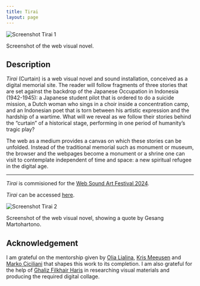 ```yaml
---
title: Tirai
layout: page
---
```


![Screenshot Tirai 1](https://i.postimg.cc/nLdWwNb1/poet-img-collage.png)
<figcaption>Screenshot of the web visual novel.</figcaption>

## Description

*Tirai* (Curtain) is a web visual novel and sound installation, conceived as a digital memorial site. The reader will follow fragments of three stories that are set against the backdrop of the Japanese Occupation in Indonesia (1942-1945): a Japanese student pilot that is ordered to do a suicide mission, a Dutch woman who sings in a choir inside a concentration camp, and an Indonesian poet that is torn between his artistic expression and the hardship of a wartime. What will we reveal as we follow their stories behind the “curtain” of a historical stage, performing in one period of humanity’s tragic play?

The web as a medium provides a canvas on which these stories can be unfolded. Instead of the traditional memorial such as monument or museum, the browser and the webpages become a monument or a shrine one can visit to contemplate independent of time and space: a new spiritual refugee in the digital age.

***

*Tirai* is commisioned for the [Web Sound Art Festival 2024](https://websoundart.org/).

*Tirai* can be accessed [here](https://tirai.sastraswara.me/).

![Screenshot Tirai 2](https://i.postimg.cc/Dz3dggMw/gesang-shadow-figure.png)
<figcaption>Screenshot of the web visual novel, showing a quote by Gesang Martohartono.</figcaption>

## Acknowledgement

I am grateful on the mentorship given by [Olia Lialina](http://art.teleportacia.org/#CenterOfTheUniverse), [Kris Meeusen](https://www.lab101.be/) and [Marko Ciciliani](https://www.ciciliani.com/) that shapes this work to its completion. I am also grateful for the help of [Ghaliz Filkhair Haris](https://linktr.ee/GHALIZ) in researching visual materials and producing the required digital collage. 